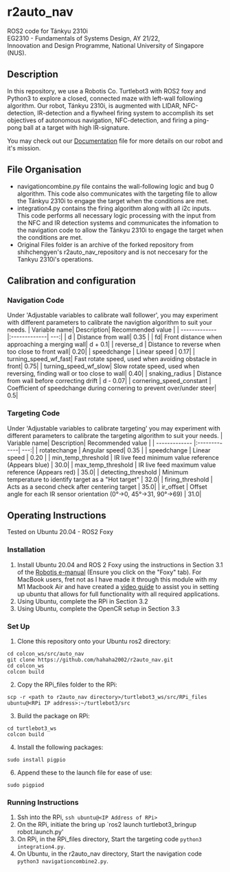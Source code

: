 # r2auto_nav
ROS2 code for Tánkyu 2310i <br/>
EG2310 - Fundamentals of Systems Design, AY 21/22, <br/>
Innoovation and Design Programme, National University of Singapore (NUS). <br/>


## Description
In this repository, we use a Robotis Co. Turtlebot3 with ROS2 foxy and Python3 to explore a closed, connected maze with left-wall following algorithm.
Our robot, Tánkyu 2310i, is augmented with LIDAR, NFC-detection, IR-detection and a flywheel firing system to accomplish its set objectives of autonomous navigation, NFC-detection, and firing a ping-pong ball at a target with high IR-signature.

You may check out our [Documentation](https://www.youtube.com/watch?v=dQw4w9WgXcQ&ab_channel=RickAstley) file for more details on our robot and it's mission.



## File Organisation
- navigationcombine.py file contains the wall-following logic and bug 0 algorithm. This code also communicates with the targeting file to allow the Tánkyu 2310i to engage the target when the conditions are met.
- integration4.py contains the firing algorithm along with all i2c inputs. This code performs all necessary logic processing with the input from the NFC and IR detection systems and communicates the infomation to the navigation code to allow the Tánkyu 2310i to engage the target when the conditions are met.
- Original Files folder is an archive of the forked repository from shihchengyen's r2auto_nav_repository and is not neccesary for the Tankyu 2310i's operations.

## Calibration and configuration
### Navigation Code
Under 'Adjustable variables to calibrate wall follower', you may experiment with different parameters to calibrate the navigtion algorithm to suit your needs.
| Variable name| Description| Recommended value  |
| ------------- |:-------------| ---:|
| d | Distance from wall| 0.35 |
| fd| Front distance when approaching a merging wall| d + 0.1|
| reverse_d | Distance to reverse when too close to front wall| 0.20|
| speedchange | Linear speed | 0.17|
| turning_speed_wf_fast| Fast rotate speed, used when avoiding obstacle in front| 0.75|
| turning_speed_wf_slow| Slow rotate speed, used when reversing, finding wall or too close to wall| 0.40|
| snaking_radius | Distance from wall before correcting drift | d - 0.07|
| cornering_speed_constant | Coefficient of speedchange during cornering to prevent over/under steer| 0.5|

### Targeting Code
Under 'Adjustable variables to calibrate targeting' you may experiment with different parameters to calibrate the targeting algorithm to suit your needs.
| Variable name| Description| Recommended value  |
| ------------- |:-------------| ---:|
| rotatechange | Angular speed| 0.35 |
| speedchange | Linear speed | 0.20 |
| min_temp_threshold | IR live feed minimum value reference (Appears blue) | 30.0|
| max_temp_threshold | IR live feed maximum value reference (Appears red) | 35.0|
| detecting_threshold | Minimum temperature to identify target as a "Hot target" | 32.0|
| firing_threshold | Acts as a second check after centering target | 35.0|
| ir_offset | Offset angle for each IR sensor orientation (0°→0, 45°→31, 90°→69) | 31.0|

## Operating Instructions
Tested on Ubuntu 20.04 - ROS2 Foxy
### Installation
1. Install Ubuntu 20.04 and ROS 2 Foxy using the instructions in Section 3.1 of the [Robotis e-manual](https://emanual.robotis.com/docs/en/platform/turtlebot3/quick-start/#pc-setup) (Ensure you click on the "Foxy" tab).
For MacBook users, fret not as I have made it through this module with my M1 Macbook Air and have created a [video guide](https://youtu.be/QQ5RfmdMzf4) to assist you in setting up ubuntu that allows for full functionality with all required applications.
3. Using Ubuntu, complete the RPi in Section 3.2
4. Using Ubuntu, complete the OpenCR setup in Section 3.3 

### Set Up
1. Clone this repository onto your Ubuntu ros2 directory: <br/>
``` 
cd colcon_ws/src/auto_nav
git clone https://github.com/hahaha2002/r2auto_nav.git 
cd colcon_ws
colcon build
```
2. Copy the RPi_files folder to the RPi: <br/>
``` 
scp -r <path to r2auto_nav directory>/turtlebot3_ws/src/RPi_files ubuntu@<RPi IP address>:~/turtlebot3/src 
```
3. Build the package on RPi: <br/>
``` 
cd turtlebot3_ws 
colcon build 
```
4. Install the following packages:
```
sudo install pigpio
```
6. Append these to the launch file for ease of use:
```
sudo pigpiod
```
### Running Instructions
1. Ssh into the RPi, `ssh ubuntu@<IP Address of RPi>`
2. On the RPi, initiate the bring up `ros2 launch turtlebot3_bringup robot.launch.py'
3. On RPi, in the RPi_files directory, Start the targeting code `python3 integration4.py`.
4. On Ubuntu, in the r2auto_nav directory, Start the navigation code `python3 navigationcombine2.py`.





